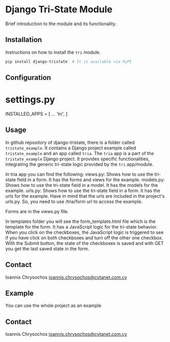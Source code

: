 # Django Tri-State Module

Brief introduction to the module and its functionality.

## Installation

Instructions on how to install the `tri` module. 

```bash
pip install django-tristate  # It is available via PyPI
```

## Configuration

  # settings.py
  INSTALLED_APPS = [
      ...
      'tri',
  ]


## Usage
In github repository of django-tristate, there is a folder called `tristate_example`. It contains a Django project example called `tristate_example` and an app called `tria`. The `tria` app is a part of the `tristate_example` Django project. It provides specific functionalities, integrating the generic tri-state logic provided by the `tri` app/module.

In tria app you can find the following:
    views.py: Shows how to use the tri-state field in a form. It has the forms and views for the example.
    models.py: Shows how to use the tri-state field in a model. It has the models for the example.
    urls.py: Shows how to use the tri-state field in a form. It has the urls for the example. Have in mind that the urls are included in the project's urls.py. So, you need to use /tria/form url to access the example.

Forms are in the views.py file.

In templates folder you will see the form_template.html file which is the template for the form. It has a JavaScript logic for the tri-state behavior. When you click on the checkboxes, the JavaScript logic is triggered to see if you have click on both checkboxes and turn off the other one checkbox. 
With the Submit button, the state of the checkboxes is saved and with GET you get the last saved state in the form.

## Contact
Ioannis Chrysochos
ioannis.chrysochos@cytanet.com.cy

## Example
You can use the whole project as an example

## Contact
Ioannis Chrysochos
ioannis.chrysochos@cytanet.com.cy

